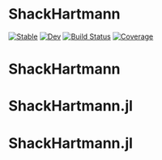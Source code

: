 # ShackHartmann

[![Stable](https://img.shields.io/badge/docs-stable-blue.svg)](https://asrono.github.io/ShackHartmann.jl/stable/)
[![Dev](https://img.shields.io/badge/docs-dev-blue.svg)](https://asrono.github.io/ShackHartmann.jl/dev/)
[![Build Status](https://github.com/asrono/ShackHartmann.jl/actions/workflows/CI.yml/badge.svg?branch=master)](https://github.com/asrono/ShackHartmann.jl/actions/workflows/CI.yml?query=branch%3Amaster)
[![Coverage](https://codecov.io/gh/asrono/ShackHartmann.jl/branch/master/graph/badge.svg)](https://codecov.io/gh/asrono/ShackHartmann.jl)
# ShackHartmann
# ShackHartmann.jl
# ShackHartmann.jl
